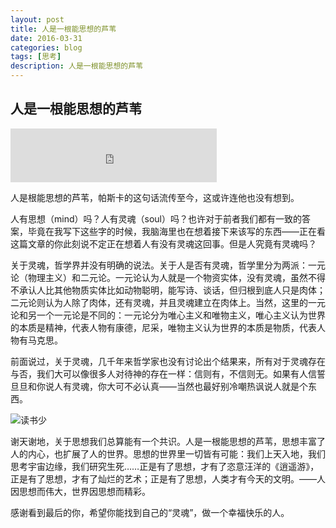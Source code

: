 ```yaml
---
layout: post
title: 人是一根能思想的芦苇
date: 2016-03-31
categories: blog
tags: [思考]
description: 人是一根能思想的芦苇
---
```

## 人是一根能思想的芦苇

<iframe frameborder="no" border="0" marginwidth="0" marginheight="0" width=330 height=86 src="http://music.163.com/outchain/player?type=2&id=300380&auto=0&height=66"></iframe>

人是根能思想的芦苇，帕斯卡的这句话流传至今，这或许连他也没有想到。

人有思想（mind）吗？人有灵魂（soul）吗？也许对于前者我们都有一致的答案，毕竟在我写下这些字的时候，我脑海里也在想着接下来该写的东西——正在看这篇文章的你此刻说不定正在想着人有没有灵魂这回事。但是人究竟有灵魂吗？

关于灵魂，哲学界并没有明确的说法。关于人是否有灵魂，哲学里分为两派：一元论（物理主义）和二元论。一元论认为人就是一个物资实体，没有灵魂，虽然不得不承认人比其他物质实体比如动物聪明，能写诗、谈话，但归根到底人只是肉体；二元论则认为人除了肉体，还有灵魂，并且灵魂建立在肉体上。当然，这里的一元论和另一个一元论是不同的：一元论分为唯心主义和唯物主义，唯心主义认为世界的本质是精神，代表人物有康德，尼采，唯物主义认为世界的本质是物质，代表人物有马克思。

前面说过，关于灵魂，几千年来哲学家也没有讨论出个结果来，所有对于灵魂存在与否，我们大可以像很多人对待神的存在一样：信则有，不信则无。如果有人信誓旦旦和你说人有灵魂，你大可不必认真——当然也最好别冷嘲热讽说人就是个东西。

![读书少](http://7xsx6z.com1.z0.glb.clouddn.com/%E4%B9%A6%E8%AF%BB%E7%9A%84%E5%B0%91.png)

谢天谢地，关于思想我们总算能有一个共识。人是一根能思想的芦苇，思想丰富了人的内心，也扩展了人的世界。思想的世界里一切皆有可能：我们上天入地，我们思考宇宙边缘，我们研究生死……正是有了思想，才有了恣意汪洋的《逍遥游》，正是有了思想，才有了灿烂的艺术；正是有了思想，人类才有今天的文明。——人因思想而伟大，世界因思想而精彩。

感谢看到最后的你，希望你能找到自己的“灵魂”，做一个幸福快乐的人。

